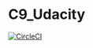 # C9_Udacity
[![CircleCI](https://circleci.com/gh/RobJ2/C9_Udacity.svg?style=svg)](https://circleci.com/gh/RobJ2/C9_Udacity)
